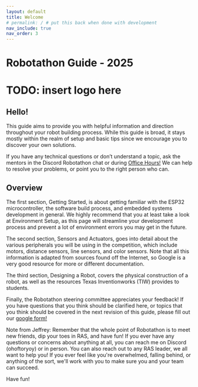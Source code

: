 ```yaml
---
layout: default
title: Welcome
# permalink: / # put this back when done with development
nav_include: true
nav_order: 3
---
```


# Robotathon Guide - 2025

# TODO: insert logo here

## Hello!

This guide aims to provide you with helpful information and direction throughout your robot building process. While this guide is broad, it stays mostly within the realm of setup and basic tips since we encourage you to discover your own solutions.

If you have any technical questions or don’t understand a topic, ask the mentors in the Discord Robotathon chat or during [Office Hours!](https://docs.google.com/spreadsheets/d/132Lb-cNybgYhRVPhrrf0xoe3HGi9ErQ2J2lOkMYBeXc/edit?gid=0#gid=0) We can help to resolve your problems, or point you to the right person who can.

## Overview

The first section, Getting Started, is about getting familiar with the ESP32 microcontroller, the software build process, and embedded systems development in general. We highly recommend that you at least take a look at Environment Setup, as this page will streamline your development process and prevent a lot of environment errors you may get in the future.

The second section, Sensors and Actuators, goes into detail about the various peripherals you will be using in the competition, which include motors, distance sensors, line sensors, and color sensors. Note that all this information is adapted from sources found off the Internet, so Google is a very good resource for more or different documentation.

The third section, Designing a Robot, covers the physical construction of a robot, as well as the resources Texas Inventionworks (TIW) provides to students.

Finally, the Robotathon steering committee appreciates your feedback! If you have questions that you think should be clarified here, or topics that you think should be covered in the next revision of this guide, please fill out our [google form!](https://forms.gle/hS7MTfwRQMTDNHXC7)


Note from Jeffrey:
Remember that the whole point of Robotathon is to meet new friends, dip your toes in RAS, and have fun! If you ever have any questions or concerns about anything at all, you can reach me on Discord (ohoftoryoy) or in person. You can also reach out to any RAS leader, we all want to help you! If you ever feel like you're overwhelmed, falling behind, or anything of the sort, we'll work with you to make sure you and your team can succeed.

Have fun!